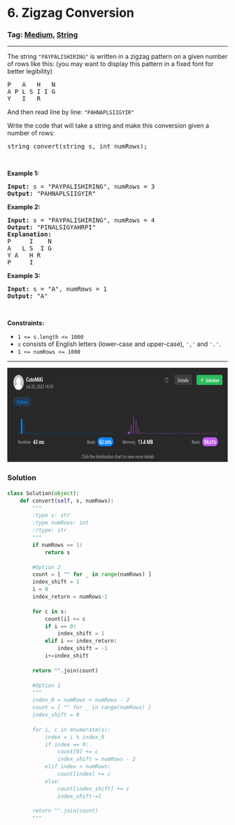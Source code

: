 # 6. Zigzag Conversion
### Tag: [Medium](https://github.com/TheOnlyMiki/LeetCode-For-Fun/tree/main#medium-level), [String](https://github.com/TheOnlyMiki/LeetCode-For-Fun/tree/main#string)
---
<div class="px-5 pt-4"><div class="flex"></div><div class="_1l1MA" data-track-load="description_content"><p>The string <code>"PAYPALISHIRING"</code> is written in a zigzag pattern on a given number of rows like this: (you may want to display this pattern in a fixed font for better legibility)</p>

<pre>P   A   H   N
A P L S I I G
Y   I   R
</pre>

<p>And then read line by line: <code>"PAHNAPLSIIGYIR"</code></p>

<p>Write the code that will take a string and make this conversion given a number of rows:</p>

<pre>string convert(string s, int numRows);
</pre>

<p>&nbsp;</p>
<p><strong class="example">Example 1:</strong></p>

<pre><strong>Input:</strong> s = "PAYPALISHIRING", numRows = 3
<strong>Output:</strong> "PAHNAPLSIIGYIR"
</pre>

<p><strong class="example">Example 2:</strong></p>

<pre><strong>Input:</strong> s = "PAYPALISHIRING", numRows = 4
<strong>Output:</strong> "PINALSIGYAHRPI"
<strong>Explanation:</strong>
P     I    N
A   L S  I G
Y A   H R
P     I
</pre>

<p><strong class="example">Example 3:</strong></p>

<pre><strong>Input:</strong> s = "A", numRows = 1
<strong>Output:</strong> "A"
</pre>

<p>&nbsp;</p>
<p><strong>Constraints:</strong></p>

<ul>
	<li><code>1 &lt;= s.length &lt;= 1000</code></li>
	<li><code>s</code> consists of English letters (lower-case and upper-case), <code>','</code> and <code>'.'</code>.</li>
	<li><code>1 &lt;= numRows &lt;= 1000</code></li>
</ul>
</div></div>

---
<img src="Submit.png" width="700" height="215" />

### Solution

```python
class Solution(object):
    def convert(self, s, numRows):
        """
        :type s: str
        :type numRows: int
        :rtype: str
        """
        if numRows == 1:
            return s

        #Option 2
        count = [ "" for _ in range(numRows) ]
        index_shift = 1
        i = 0
        index_return = numRows-1

        for c in s:
            count[i] += c
            if i == 0:
                index_shift = 1
            elif i == index_return:
                index_shift = -1
            i+=index_shift

        return "".join(count)

        #Option 1
        """
        index_0 = numRows + numRows - 2
        count = [ "" for _ in range(numRows) ]
        index_shift = 0

        for i, c in enumerate(s):
            index = i % index_0
            if index == 0:
                count[0] += c
                index_shift = numRows - 2
            elif index < numRows:
                count[index] += c
            else:
                count[index_shift] += c
                index_shift-=1

        return "".join(count)
        """
```
